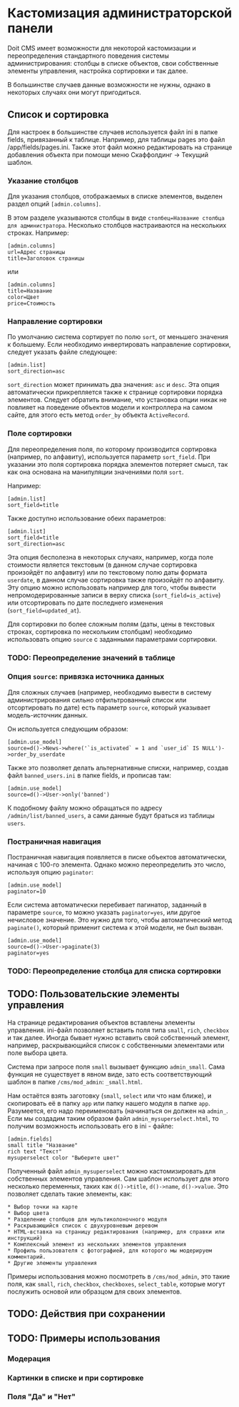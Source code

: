 Кастомизация администраторской панели
=====================================

Doit CMS имеет возможности для некоторой кастомизации и переопределения стандартного поведения системы администрирования: столбцы в списке объектов, свои собственные элементы управления, настройка сортировки и так далее.

В большинстве случаев данные возможности не нужны, однако в некоторых случаях они могут пригодиться.

Список и сортировка
-------------------

Для настроек в большинстве случаев используется файл ini в папке fields, привязанный к таблице. Например, для таблицы pages это файл /app/fields/pages.ini. Также этот файл можно редактировать на странице добавления объекта
при помощи меню Скаффолдинг → Текущий шаблон.

### Указание столбцов

Для указания столбцов, отображаемых в списке элементов, выделен раздел опций `[admin.columns]`.

В этом разделе указываются столбцы в виде `столбец=Название столбца для администратора`. Несколько столбцов настраиваются на нескольких строках. Например:

	[admin.columns]
	url=Адрес страницы
	title=Заголовок страницы
	
или

	[admin.columns]
	title=Название
	color=Цвет
	price=Стоимость
	
### Направление сортировки

По умолчанию система сортирует по полю `sort`, от меньшего значения к большему. Если необходимо инвертировать направление сортировки, следует указать файле следующее:

	[admin.list]
	sort_direction=asc
	
`sort_direction` может принимать два значения: `asc` и `desc`. Эта опция автоматически прикрепляется также к странице сортировки порядка элементов. Следует обратить внимание, что установка опции никак не повлияет на поведение объектов модели и контроллера на самом сайте, для этого есть метод `order_by` объекта `ActiveRecord`.

### Поле сортировки

Для переопределения поля, по которому производится сортировка (например, по алфавиту), используется параметр `sort_field`. При указании это поля сортировка порядка элементов потеряет смысл, так как она основана на манипуляции значениями поля `sort`.

Например:
	
	[admin.list]
	sort_field=title

Также доступно использование обеих параметров:

	[admin.list]
	sort_field=title
	sort_direction=asc

Эта опция бесполезна в некоторых случаях, например, когда поле стоимости является текстовым (в данном случае сортировка произойдёт по алфавиту) или по текстовому полю даты формата `userdate`, в данном случае сортировка
также произойдёт по алфавиту. Эту опцию можно использовать например для того, чтобы вывести непромодерированные записи в верху списка (`sort_field=is_active`) или отсортировать по дате последнего изменения (`sort_field=updated_at`).

Для сортировки по более сложным полям (даты, цены в текстовых строках, сортировка по нескольким столбцам) необходимо использовать опцию `source` с заданными параметрами сортировки.

### TODO: Переопределение значений в таблице

### Опция `source`: привязка источника данных

Для сложных случаев (например, необходимо вывести в систему администрирования сильно отфильтрованный список или отсортировать по дате) есть параметр `source`, который указывает модель-источник данных.

Он используется следующим образом:

	[admin.use_model]
	source=d()->News->where('`is_activated` = 1 and `user_id` IS NULL')->order_by_userdate

Также это позволяет делать альтернативные списки, например, создав файл `banned_users.ini` в папке fields, и прописав там:

	[admin.use_model]
	source=d()->User->only('banned')

К подобному файлу можно обращаться по адресу `/admin/list/banned_users`, а сами данные будут браться из таблицы `users`.
	
### Постраничная навигация

Постраничная навигация появляется в писке объектов автоматически, начиная с 100-го элемента. Однако можно переопределить это число, используя опцию `paginator`:

	[admin.use_model]
	paginator=10

Если система автоматически перебивает пагинатор, заданный в параметре `source`, то можно указать `paginator=yes`, или другое нечисловое значение. Это нужно для того, чтобы автоматический метод `paginate()`, который применит система к этой модели, не был вызван.

	[admin.use_model]
	source=d()->User->paginate(3)
	paginator=yes

### TODO: Переопределение столбца для списка сортировки

 

TODO: Пользовательские элементы управления
------------------------------------------

На странице редактирования объектов вставлены элементы управления. ini-файл позволяет вставить поля типа `small`, `rich`, `checkbox` и так далее. Иногда бывает нужно вставить свой собственный элемент, например, раскрывающийся 
список с собственными элементами или поле выбора цвета.

Система при запросе поля `small` вызывает функцию `admin_small`. Сама функция не существует в явном виде, зато есть соответствующий шаблон в папке `/cms/mod_admin`: `_small.html`.

Нам остаётся взять заготовку (`small`, `select` или что нам ближе), и скопировать её в папку `app` или папку нашего модуля в папке `app`. Разумеется, его надо переименовать (начинаться он должен на `admin_`. Если мы создадим таким образом файл `admin_mysuperselect.html`, то получим возможность использовать его в ini - файле:

	[admin.fields]
	small title "Название"
	rich text "Текст"
	mysuperselect color "Выберите цвет"

Полученный файл `admin_mysuperselect` можно кастомизировать для собственных элементов управления. Сам шаблон использует для этого несколько переменных, таких как `d()->title`, `d()->name`, `d()->value`. Это позволяет сделать такие элементы, как:

	* Выбор точки на карте
	* Выбор цвета
	* Разделение столбцов для мультиколоночного модуля
	* Раскрывающийся список с двухуровневым деревом
	* HTML-вставка на страницу редактирования (например, для справки или инструкций)
	* Комплексный элемент из нескольких элементов управления
	* Профиль пользователя с фотографией, для которого мы модерируем комментарий.
	* Другие элементы управления

Примеры использования можно посмотреть в `/cms/mod_admin`, это такие поля, как `small`, `rich`, `checkbox`, `checkboxes`, `select_table`, которые могут послужить основой или образцом для своих элементов.
	
TODO: Действия при сохранении
-----------------------------


TODO: Примеры использования
---------------------------

### Модерация

### Картинки в списке и при сортировке

### Поля "Да" и "Нет"
